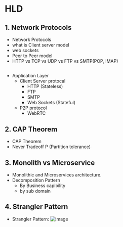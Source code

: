 # HLD
## 1. Network Protocols
 - Network Protocols
 - what is Client server model
 - web sockets
 - Peer to Peer model
 - HTTP vs TCP vs UDP vs FTP vs SMTP(POP, IMAP)

##
  - Application Layer
    - Client Server protocal
      - HTTP (Stateless)
      - FTP
      - SMTP
      - Web Sockets (Stateful)
    - P2P protocol
      - WebRTC

## 2. CAP Theorem
 - CAP Theorem
 - Never Tradeoff P (Partition tolerance)

## 3. Monolith vs Microservice
 - Monolithic and Microservices architecture.
 - Decomposition Pattern
     - By Business capibility
     - by sub domain

## 4. Strangler Pattern
 - Strangler Pattern:
   ![image](https://github.com/hs19980912/HLD/assets/63532987/cfd19c2c-fe4c-4517-ab46-f938e3ef6430)





